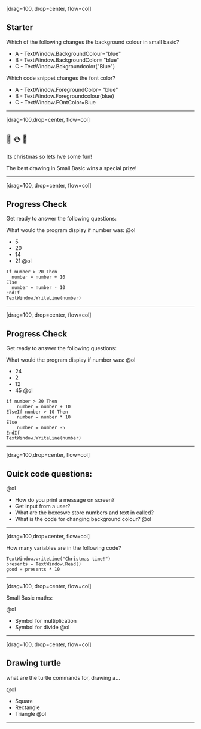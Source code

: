 [drag=100, drop=center, flow=col]
## Starter

Which of the following changes the background colour in small basic?

- A - TextWindow.BackgroundColour="blue"
- B - TextWindow.BackgroundColor= "blue"
- C - TextWindow.Bckgroundcolor("Blue")

Which code snippet changes the font color?

- A - TextWindow.ForegroundColor= "blue"
- B - TextWindow.Foregroundcolour(blue)
- C - TextWindow.FOntColor=Blue

---
[drag=100,drop=center, flow=col]

## 🎅 ⛄ 🧝

Its christmas so lets hve some fun!

The best drawing in Small Basic wins a special prize!

---
[drag=100, drop=center, flow=col]

## Progress Check
  
Get ready to answer the following questions:

What would the program display if number was:
@ol
- 5
- 20
- 14
- 21
@ol


```basic
If number > 20 Then
  number = number + 10
Else
  number = number - 10
EndIf
TextWindow.WriteLine(number)
```
---
[drag=100, drop=center, flow=col]

## Progress Check

  
Get ready to answer the following questions:

What would the program display if number was:
@ol
- 24
- 2
- 12
- 45
@ol

```basic
if number > 20 Then
	number = number + 10
ElseIf number > 10 Then
	number = number * 10
Else
	number = number -5
EndIf
TextWindow.WriteLine(number)
```

---
[drag=100,drop=center, flow=col]

## Quick code questions:

@ol
- How do you print a message on screen?
- Get input from a user?
- What are the boxeswe store numbers and text in called?
- What is the code for changing background colour?
@ol


---
[drag=100,drop=center, flow=col]

How many variables are in the following code?

```basic
TextWindow.writeLine("Christmas time!")
presents = TextWindow.Read()
good = presents * 10
```

---
[drag=100, drop=center, flow=col]

Small Basic maths:

@ol
- Symbol for multiplication
- Symbol for divide
@ol

---
[drag=100, drop=center, flow=col]

## Drawing turtle

what are the turtle commands for, drawing a...

@ol
- Square
- Rectangle
- Triangle
@ol

---

